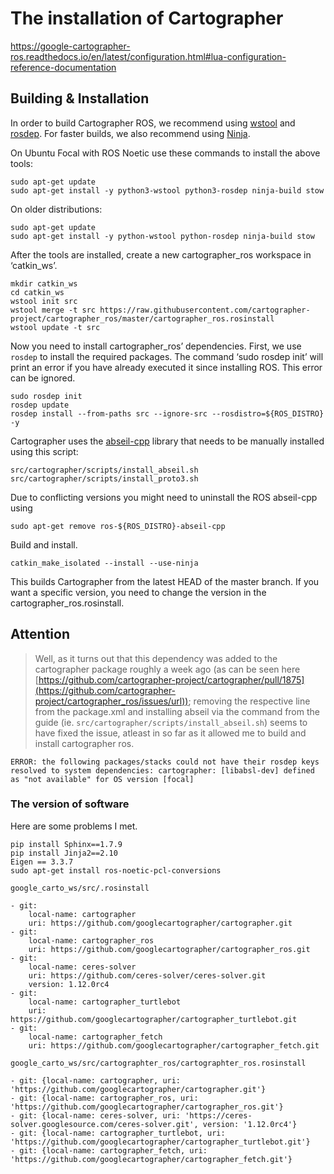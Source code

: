 # The installation of Cartographer

https://google-cartographer-ros.readthedocs.io/en/latest/configuration.html#lua-configuration-reference-documentation

## Building & Installation

In order to build Cartographer ROS, we recommend using [wstool](http://wiki.ros.org/wstool) and [rosdep](http://wiki.ros.org/rosdep). For faster builds, we also recommend using [Ninja](https://ninja-build.org/).

On Ubuntu Focal with ROS Noetic use these commands to install the above tools:

```
sudo apt-get update
sudo apt-get install -y python3-wstool python3-rosdep ninja-build stow
```

On older distributions:

```
sudo apt-get update
sudo apt-get install -y python-wstool python-rosdep ninja-build stow
```

After the tools are installed, create a new cartographer_ros workspace in ‘catkin_ws’.

```
mkdir catkin_ws
cd catkin_ws
wstool init src
wstool merge -t src https://raw.githubusercontent.com/cartographer-project/cartographer_ros/master/cartographer_ros.rosinstall
wstool update -t src
```

Now you need to install cartographer_ros’ dependencies. First, we use `rosdep` to install the required packages. The command ‘sudo rosdep init’ will print an error if you have already executed it since installing ROS. This error can be ignored.

```
sudo rosdep init
rosdep update
rosdep install --from-paths src --ignore-src --rosdistro=${ROS_DISTRO} -y
```

Cartographer uses the [abseil-cpp](https://abseil.io/) library that needs to be manually installed using this script:

```
src/cartographer/scripts/install_abseil.sh
src/cartographer/scripts/install_proto3.sh
```

Due to conflicting versions you might need to uninstall the ROS abseil-cpp using

```
sudo apt-get remove ros-${ROS_DISTRO}-abseil-cpp
```

Build and install.

```
catkin_make_isolated --install --use-ninja
```

This builds Cartographer from the latest HEAD of the master branch. If you want a specific version, you need to change the version in the cartographer_ros.rosinstall.

## Attention

> Well, as it turns out that this dependency was added to the cartographer package roughly a week ago (as can be seen here [https://github.com/cartographer-project/cartographer/pull/1875](https://github.com/cartographer-project/cartographer_ros/issues/url)); removing the respective line from the package.xml and installing abseil via the command from the guide (ie. `src/cartographer/scripts/install_abseil.sh`) seems to have fixed the issue, atleast in so far as it allowed me to build and install cartographer ros.

```shell
ERROR: the following packages/stacks could not have their rosdep keys resolved to system dependencies: cartographer: [libabsl-dev] defined as "not available" for OS version [focal] 
```

### The version of software

Here are some problems I met.

```
pip install Sphinx==1.7.9
pip install Jinja2==2.10
Eigen == 3.3.7
sudo apt-get install ros-noetic-pcl-conversions
```

`google_carto_ws/src/.rosinstall`

```
- git:
    local-name: cartographer
    uri: https://github.com/googlecartographer/cartographer.git
- git:
    local-name: cartographer_ros
    uri: https://github.com/googlecartographer/cartographer_ros.git
- git:
    local-name: ceres-solver
    uri: https://github.com/ceres-solver/ceres-solver.git
    version: 1.12.0rc4
- git:
    local-name: cartographer_turtlebot
    uri: https://github.com/googlecartographer/cartographer_turtlebot.git   
- git:
    local-name: cartographer_fetch
    uri: https://github.com/googlecartographer/cartographer_fetch.git  

```

`google_carto_ws/src/cartographter_ros/cartographter_ros.rosinstall `

```
- git: {local-name: cartographer, uri: 'https://github.com/googlecartographer/cartographer.git'}
- git: {local-name: cartographer_ros, uri: 'https://github.com/googlecartographer/cartographer_ros.git'}
- git: {local-name: ceres-solver, uri: 'https://ceres-solver.googlesource.com/ceres-solver.git', version: '1.12.0rc4'}
- git: {local-name: cartographer_turtlebot, uri: 'https://github.com/googlecartographer/cartographer_turtlebot.git'}
- git: {local-name: cartographer_fetch, uri: 'https://github.com/googlecartographer/cartographer_fetch.git'}

```

